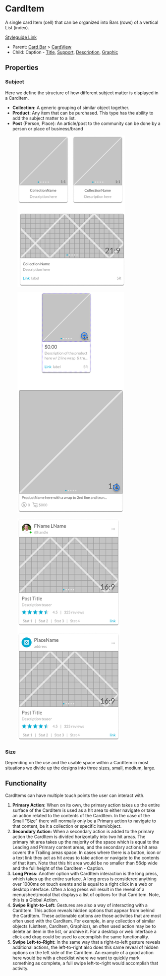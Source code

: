 # CardItem

A single card Item (cell) that can be organized into Bars (rows) of a vertical List (index).

[Styleguide Link](https://zpl.io/VQy7E3x)

* Parent: [Card Bar](card-bar.md) > [CardView](./)
* Child: Caption - [Title](../../overview/caption/cap-title.md), [Support](../../overview/caption/cap-support.md), [Description](../../overview/caption/cap-descript.md), [Graphic](../../overview/graphic/)

## Properties

### Subject

Here we define the structure of how different subject matter is displayed in a CardItem.

* **Collection:** A generic grouping of similar object together.
* **Product:** Any item that can be purchased. This type has the ability to add the subject matter to a list.
* **Post** (Person, Place): An article/post to the community can be done by a person or place of business/brand

<div>

<figure><img src="../../../.gitbook/assets/Collection.png" alt=""><figcaption></figcaption></figure>

 

<figure><img src="../../../.gitbook/assets/Product.png" alt=""><figcaption></figcaption></figure>

 

<figure><img src="../../../.gitbook/assets/Post.png" alt=""><figcaption></figcaption></figure>

</div>

### Size

Depending on the use and the usable space within a CardItem in most situations we divide up the designs into three sizes, small, medium, large.

## Functionality

CardItems can have multiple touch points the user can interact with.

1. **Primary Action:** When on its own, the primary action takes up the entire surface of the CardItem is used as a hit area to either navigate or take an action related to the contents of the CardItem. In the case of the Small "Size" there will normally only be a Primary action to navigate to that content, be it a collection or specific item/object.
2. **Secondary Action:** When a secondary action is added to the primary action the CardItem is divided horizontally into two hit areas. The primary hit area takes up the majority of the space which is equal to the Leading and Primary content areas, and the secondary actions hit area covers the Trailing areas space. In cases where there is a button, icon or a text link they act as hit areas to take action or navigate to the contents of that item. Note that this hit area would be no smaller than 56dp wide and the full height of the CardItem - Caption.
3. **Long Press:** Another option with CardItem interaction is the long press, which takes up the entire surface. A long press is considered anything over 1000ms on touch events and is equal to a right click in a web or desktop interface. Often a long press will result in the reveal of a menu/sheet/modal that displays a list of options for that CardItem. Note, this is a Global Action.
4. **Swipe Right-to-Left:** Gestures are also a way of interacting with a CardItem. This action reveals hidden options that appear from behind the CardItem. These actionable options are those activities that are most often used with the CardItem. For example, in any collection of similar objects (ListItem, CardItem, Graphics), an often used action may be to delete an item in the list, or archive it. For a desktop or web interface a click and drag could be used to accomplish the same functionality.
5. **Swipe Left-to-Right:** In the same way that a right-to-left gesture reveals additional actions, the left-to-right also does this same reveal of hidden options on the left side of the CardItem. An example of a good action here would be with a checklist where we want to quickly mark something as complete, a full swipe left-to-right would accomplish that activity.

